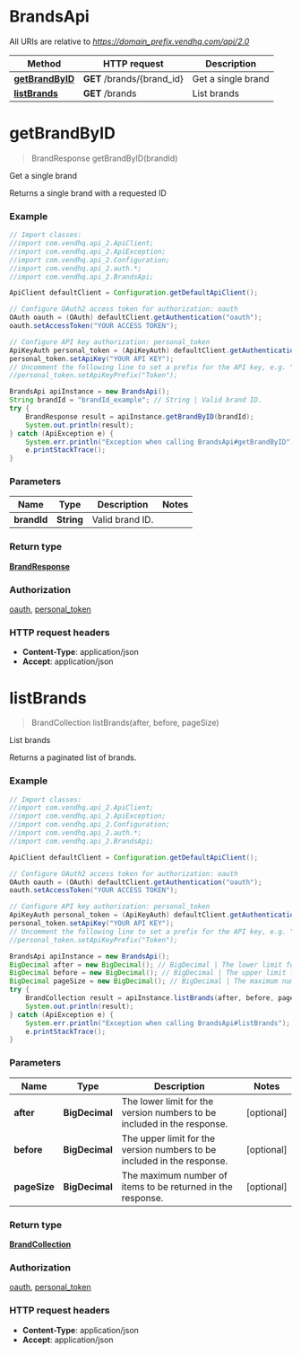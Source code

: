 # BrandsApi

All URIs are relative to *https://domain_prefix.vendhq.com/api/2.0*

Method | HTTP request | Description
------------- | ------------- | -------------
[**getBrandByID**](BrandsApi.md#getBrandByID) | **GET** /brands/{brand_id} | Get a single brand
[**listBrands**](BrandsApi.md#listBrands) | **GET** /brands | List brands


<a name="getBrandByID"></a>
# **getBrandByID**
> BrandResponse getBrandByID(brandId)

Get a single brand

Returns a single brand with a requested ID

### Example
```java
// Import classes:
//import com.vendhq.api_2.ApiClient;
//import com.vendhq.api_2.ApiException;
//import com.vendhq.api_2.Configuration;
//import com.vendhq.api_2.auth.*;
//import com.vendhq.api_2.BrandsApi;

ApiClient defaultClient = Configuration.getDefaultApiClient();

// Configure OAuth2 access token for authorization: oauth
OAuth oauth = (OAuth) defaultClient.getAuthentication("oauth");
oauth.setAccessToken("YOUR ACCESS TOKEN");

// Configure API key authorization: personal_token
ApiKeyAuth personal_token = (ApiKeyAuth) defaultClient.getAuthentication("personal_token");
personal_token.setApiKey("YOUR API KEY");
// Uncomment the following line to set a prefix for the API key, e.g. "Token" (defaults to null)
//personal_token.setApiKeyPrefix("Token");

BrandsApi apiInstance = new BrandsApi();
String brandId = "brandId_example"; // String | Valid brand ID.
try {
    BrandResponse result = apiInstance.getBrandByID(brandId);
    System.out.println(result);
} catch (ApiException e) {
    System.err.println("Exception when calling BrandsApi#getBrandByID");
    e.printStackTrace();
}
```

### Parameters

Name | Type | Description  | Notes
------------- | ------------- | ------------- | -------------
 **brandId** | **String**| Valid brand ID. |

### Return type

[**BrandResponse**](BrandResponse.md)

### Authorization

[oauth](../README.md#oauth), [personal_token](../README.md#personal_token)

### HTTP request headers

 - **Content-Type**: application/json
 - **Accept**: application/json

<a name="listBrands"></a>
# **listBrands**
> BrandCollection listBrands(after, before, pageSize)

List brands

Returns a paginated list of brands.

### Example
```java
// Import classes:
//import com.vendhq.api_2.ApiClient;
//import com.vendhq.api_2.ApiException;
//import com.vendhq.api_2.Configuration;
//import com.vendhq.api_2.auth.*;
//import com.vendhq.api_2.BrandsApi;

ApiClient defaultClient = Configuration.getDefaultApiClient();

// Configure OAuth2 access token for authorization: oauth
OAuth oauth = (OAuth) defaultClient.getAuthentication("oauth");
oauth.setAccessToken("YOUR ACCESS TOKEN");

// Configure API key authorization: personal_token
ApiKeyAuth personal_token = (ApiKeyAuth) defaultClient.getAuthentication("personal_token");
personal_token.setApiKey("YOUR API KEY");
// Uncomment the following line to set a prefix for the API key, e.g. "Token" (defaults to null)
//personal_token.setApiKeyPrefix("Token");

BrandsApi apiInstance = new BrandsApi();
BigDecimal after = new BigDecimal(); // BigDecimal | The lower limit for the version numbers to be included in the response.
BigDecimal before = new BigDecimal(); // BigDecimal | The upper limit for the version numbers to be included in the response.
BigDecimal pageSize = new BigDecimal(); // BigDecimal | The maximum number of items to be returned in the response.
try {
    BrandCollection result = apiInstance.listBrands(after, before, pageSize);
    System.out.println(result);
} catch (ApiException e) {
    System.err.println("Exception when calling BrandsApi#listBrands");
    e.printStackTrace();
}
```

### Parameters

Name | Type | Description  | Notes
------------- | ------------- | ------------- | -------------
 **after** | **BigDecimal**| The lower limit for the version numbers to be included in the response. | [optional]
 **before** | **BigDecimal**| The upper limit for the version numbers to be included in the response. | [optional]
 **pageSize** | **BigDecimal**| The maximum number of items to be returned in the response. | [optional]

### Return type

[**BrandCollection**](BrandCollection.md)

### Authorization

[oauth](../README.md#oauth), [personal_token](../README.md#personal_token)

### HTTP request headers

 - **Content-Type**: application/json
 - **Accept**: application/json
